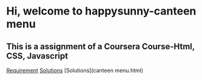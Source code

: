 # Hi, welcome to happysunny-canteen menu
## This is a assignment of a Coursera Course-Html, CSS, Javascript

[Requirement](requirement.md)
[Solutions](canteen-menu.html)
[Solutions](canteen menu.html)
